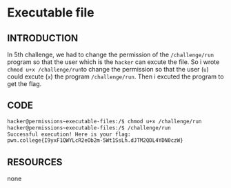 # Executable file
## INTRODUCTION 
In 5th challenge, we had to change the permission of the `/challenge/run` program so that the user which is the `hacker` can excute the file.
So i wrote `chmod u+x /challenge/run`to change the permission so that the user (`u`) could excute (`x`) the program `/challenge/run`.
Then i excuted the program to get the flag.
## CODE
```BASH
hacker@permissions~executable-files:/$ chmod u+x /challenge/run
hacker@permissions~executable-files:/$ /challenge/run
Successful execution! Here is your flag:
pwn.college{I9yxF1QWYLcR2eOb2m-5Wt1SsLh.dJTM2QDL4YDN0czW}
```
## RESOURCES
none
